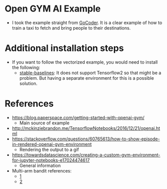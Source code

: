 # Open GYM AI Example
* I took the example straight from [GoCoder](https://www.gocoder.one/blog/rl-tutorial-with-openai-gym). It is a clear example of how to train a taxi to fetch and bring people to their destinations.

# Additional installation steps
* If you want to follow the vectorized example, you would need to install the following:
    * [stable-baselines](https://github.com/hill-a/stable-baselines): It does not support Tensorflow2 so that might be a problem. But having a separate environment for this is a possible solution.
    
# References
* https://blog.paperspace.com/getting-started-with-openai-gym/
    * Main source of example
* http://mckinziebrandon.me/TensorflowNotebooks/2016/12/21/openai.html
* https://stackoverflow.com/questions/60765613/how-to-show-episode-in-rendered-openai-gym-environment
    * Rendering the output to a gif
* https://towardsdatascience.com/creating-a-custom-gym-environment-for-jupyter-notebooks-e17024474617
    * General information
* Multi-arm bandit references:
    * [1](https://colab.research.google.com/drive/1AgvnqbumrkPAFKI-Apt1SUtvbws4jVSS)
    * [2](https://www.starai.io/course/lecture1/)